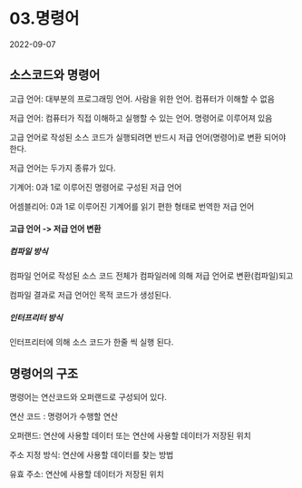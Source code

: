 # 03.명령어

2022-09-07



## 소스코드와 명령어





고급 언어:  대부분의 프로그래밍 언어. 사람을 위한 언어. 컴퓨터가 이해할 수 없음

저급 언어:  컴퓨터가 직접 이해하고 실행할 수 있는 언어. 명령어로 이루어져 있음 





고급 언어로 작성된 소스 코드가 실행되려면 반드시 저급 언어(명령어)로 변환 되어야 한다. 

저급 언어는 두가지 종류가 있다.

기계어: 0과 1로 이루어진 명령어로 구성된 저급 언어

어셈블리어: 0과 1로 이루어진 기계어를 읽기 편한 형태로 번역한 저급 언어







#### 고급 언어 -> 저급 언어 변환



##### 컴파일 방식

컴파일 언어로 작성된 소스 코드 전체가 컴파일러에 의해 저급 언어로 변환(컴파일)되고

컴파일 결과로 저급 언어인 목적 코드가 생성된다. 





##### 인터프리터 방식

인터프리터에 의해 소스 코드가 한줄 씩 실행 된다.  

  

  

  

  



## 명령어의 구조



명령어는 연산코드와 오퍼랜드로 구성되어 있다.



연산 코드 : 명령어가 수행할 연산 

오퍼랜드: 연산에 사용할 데이터 또는 연산에 사용할 데이터가 저장된 위치



주소 지정 방식: 연산에 사용할 데이터를 찾는 방법

유효 주소: 연산에 사용할 데이터가 저장된 위치